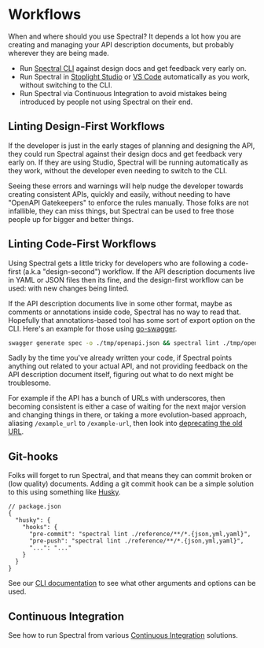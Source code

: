 # Workflows

When and where should you use Spectral? It depends a lot how you are creating and managing your API description documents, but probably wherever they are being made.

- Run [Spectral CLI](2-cli.md) against design docs and get feedback very early on.
- Run Spectral in [Stoplight Studio](https://stoplight.io/studio/) or [VS Code](https://github.com/stoplightio/vscode-spectral) automatically as you work, without switching to the CLI.
- Run Spectral via Continuous Integration to avoid mistakes being introduced by people not using Spectral on their end.

## Linting Design-First Workflows

If the developer is just in the early stages of planning and designing the API, they could run Spectral against their design docs and get feedback very early on. If they are using Studio, Spectral will be running automatically as they work, without the developer even needing to switch to the CLI.

Seeing these errors and warnings will help nudge the developer towards creating consistent APIs, quickly and easily, without needing to have "OpenAPI Gatekeepers" to enforce the rules manually. Those folks are not infallible, they can miss things, but Spectral can be used to free those people up for bigger and better things.

## Linting Code-First Workflows

Using Spectral gets a little tricky for developers who are following a code-first (a.k.a "design-second") workflow. If the API description documents live in YAML or JSON files then its fine, and the design-first workflow can be used: with new changes being linted.

If the API description documents live in some other format, maybe as comments or annotations inside code, Spectral has no way to read that. Hopefully that annotations-based tool has some sort of export option on the CLI. Here's an example for those using [go-swagger](https://github.com/go-swagger/go-swagger).

```bash
swagger generate spec -o ./tmp/openapi.json && spectral lint ./tmp/openapi.json
```

Sadly by the time you've already written your code, if Spectral points anything out related to your actual API, and not providing feedback on the API description document itself, figuring out what to do next might be troublesome.

For example if the API has a bunch of URLs with underscores, then becoming consistent is either a case of waiting for the next major version and changing things in there, or taking a more evolution-based approach, aliasing `/example_url` to `/example-url`, then look into [deprecating the old URL](https://apisyouwonthate.com/blog/api-evolution-for-rest-http-apis/).

## Git-hooks

Folks will forget to run Spectral, and that means they can commit broken or (low quality) documents. Adding a git commit hook can be a simple solution to this using something like [Husky](https://github.com/typicode/husky).

```jsonc
// package.json
{
  "husky": {
    "hooks": {
      "pre-commit": "spectral lint ./reference/**/*.{json,yml,yaml}",
      "pre-push": "spectral lint ./reference/**/*.{json,yml,yaml}",
      "...": "..."
    }
  }
}
```

See our [CLI documentation](./2-cli.md) to see what other arguments and options can be used.

## Continuous Integration

See how to run Spectral from various [Continuous Integration](./8-continuous-integration.md) solutions.
